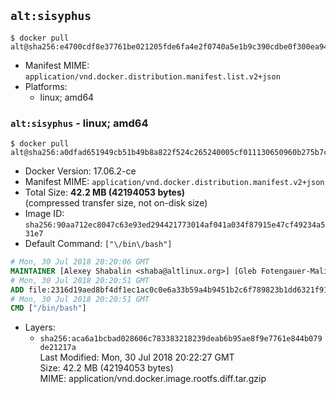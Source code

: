 ## `alt:sisyphus`

```console
$ docker pull alt@sha256:e4700cdf8e37761be021205fde6fa4e2f0740a5e1b9c390cdbe0f300ea94a731
```

-	Manifest MIME: `application/vnd.docker.distribution.manifest.list.v2+json`
-	Platforms:
	-	linux; amd64

### `alt:sisyphus` - linux; amd64

```console
$ docker pull alt@sha256:a0dfad651949cb51b49b8a822f524c265240005cf011130650960b275b7cd66c
```

-	Docker Version: 17.06.2-ce
-	Manifest MIME: `application/vnd.docker.distribution.manifest.v2+json`
-	Total Size: **42.2 MB (42194053 bytes)**  
	(compressed transfer size, not on-disk size)
-	Image ID: `sha256:90aa712ec8047c63e93ed294421773014af041a034f87915e47cf49234a531e7`
-	Default Command: `["\/bin\/bash"]`

```dockerfile
# Mon, 30 Jul 2018 20:20:06 GMT
MAINTAINER [Alexey Shabalin <shaba@altlinux.org>] [Gleb Fotengauer-Malinovskiy <glebfm@altlinux.org>]
# Mon, 30 Jul 2018 20:20:51 GMT
ADD file:2316d19aed8bf4df1ec1ac0c0e6a33b59a4b9451b2c6f789823b1dd6321f9176 in / 
# Mon, 30 Jul 2018 20:20:51 GMT
CMD ["/bin/bash"]
```

-	Layers:
	-	`sha256:aca6a1bcbad028606c783383218239deab6b95ae8f9e7761e844b079de21217a`  
		Last Modified: Mon, 30 Jul 2018 20:22:27 GMT  
		Size: 42.2 MB (42194053 bytes)  
		MIME: application/vnd.docker.image.rootfs.diff.tar.gzip

